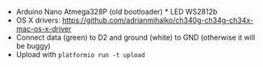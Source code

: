 * Arduino Nano Atmega328P (old bootloader) * LED WS2812b
* OS X drivers: https://github.com/adrianmihalko/ch340g-ch34g-ch34x-mac-os-x-driver
* Connect data (green) to D2 and ground (white) to GND (otherwise it will be buggy)
* Upload with `platformio run -t upload`